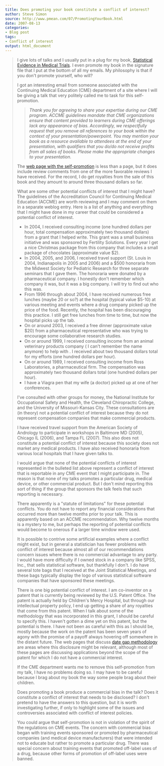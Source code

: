 ```yaml
---
title: Does promoting your book constitute a conflict of interest?
author: Steve Simon
source: http://www.pmean.com/07/PromotingYourBook.html
date: 2007-08-13
categories:
- Blog post
tags:
- Conflict of interest
output: html_document
---
```

> I give lots of talks and I usually put in a plug for my book,
> [Statistical Evidence in Medical Trials](../evidence.asp). I even
> promote my book in the signature file that I put at the bottom of all
> my emails. My philosophy is that if you don't promote yourself, who
> will?
>
> I got an interesting email from someone associated with the Continuing
> Medical Education (CME) department of a site where I will be giving a
> talk that very politely called me to task for this self-promotion.
>
> > *Thank you for agreeing to share your expertise during our CME
> > program. ACCME guidelines mandate that CME organizations ensure that
> > content provided to learners during CME offerings lack any
> > appearance of bias. Accordingly, we respectfully request that you
> > remove all references to your book within the context of your
> > presentation/powerpoint. You may mention your book as a resource
> > available to attendees at the end of your presentation, with
> > qualifiers that you do/do not receive profits from all sales of
> > books. Please make the appropriate changes to your presentation.*
>
> The [web page with the self-promotion](../training/extras/book.htm) is
> less than a page, but it does include review comments from one of the
> more favorable reviews I have received. For the record, I do get
> royalties from the sale of this book and they amount to around three
> thousand dollars so far.
>
> What are some other potential conflicts of interest that I might have?
> The guidelines of the Accreditation Council for Continuing Medical
> Education (ACCME) are worth reviewing and I may comment on them in a
> separate weblog entry. Here is a list of anything and everything that
> I might have done in my career that could be considered a potential
> conflict of interest.
>
> -   In 2004, I received consulting income (one hundred dollars per
>     hour, total compensation approximately two thousand dollars) from
>     a grant that I helped write. This grant was a small business
>     initiative and was sponsored by Fertility Solutions. Every year I
>     get a nice Christmas package from this company that includes a
>     small package of chocolates (approximate value \$2).
> -   In 2004, 2005, and 2006, I received travel support (St. Louis in
>     2004, Indianapolis in 2005 and 2006) and a \$500 honoraria from
>     the Midwest Society for Pediatric Research for three separate
>     seminars that I gave them. The honoraria were donated by a
>     pharmaceutical company. I honestly don't remember which company
>     it was, but it was a big company. I will try to find out who this
>     was.
> -   From 1996 through about 2004, I have received numerous free
>     lunches (maybe 20 or so?) at the hospital (typical value \$5-10)
>     at various meeting and events where a drug company picked up the
>     price of the food. Recently, the hospital has been discouraging
>     this practice. I still get free lunches from time to time, but now
>     the hospital picks up the tab.
> -   On or around 2003, I received a free dinner (approximate value
>     \$20) from a pharmaceutical representative who was trying to
>     encourage some collaborative research studies.
> -   On or around 1999, I received consulting income from an animal
>     veterinary products company ( I can't remember the name anymore)
>     to help with . I received about two thousand dollars total for my
>     efforts (one hundred dollars per hour).
> -   On or around 1989, I received consulting income from Ross
>     Laboratories, a pharmaceutical firm. The compensation was
>     approximately two thousand dollars total (one hundred dollars per
>     hour).
> -   I have a Viagra pen that my wife (a doctor) picked up at one of
>     her conferences.
>
> I've consulted with other groups for money, the National Institute
> for Occupational Safety and Health, the Cleveland Chiropractic
> College, and the University of Missouri-Kansas City. These
> consultations are (in theory) not a potential conflict of interest
> because they do not represent compensation companies that make
> commercial products.
>
> I have received travel support from the American Society of Andrology
> to participate in workshops in Baltimore MD (2005), Chicago IL (2006),
> and Tampa FL (2007). This also does not constitute a potential
> conflict of interest because this society does not market any medical
> products. I have also received honoraria from various local hospitals
> that I have given talks to.
>
> I would argue that none of the potential conflicts of interest
> represented in the bulleted list above represent a conflict of
> interest that is reportable in any CME event that I might participate
> in. The reason is that none of my talks promotes a particular drug,
> medical device, or other commercial product. But I don't mind
> reporting this sort of thing if the group that sponsors the talk feels
> that such reporting is necessary.
>
> There apparently is a "statute of limitations" for these potential
> conflicts. You do not have to report any financial considerations that
> occurred more than twelve months prior to your talk. This is
> apparently based on an ACCME recommendation. Why twelve months is a
> mystery to me, but perhaps the reporting of potential conflicts would
> become to onerous if a larger time window were used.
>
> It is possible to contrive some artificial examples where a conflict
> might exist, but in general a statistician has fewer problems with
> conflict of interest because almost all of our recommendations concern
> issues where there is no commercial advantage to any party. I would
> have more difficulty if I owned stock in a company like SPSS, Inc.,
> that sells statistical software, but thankfully I don't. I do have
> several tote bags that I received at the Joint Statistical Meetings,
> and these bags typically display the logo of various statistical
> software companies that have sponsored these meetings.
>
> There is one big potential conflict of interest. I am co-inventor on a
> patent that is currently being reviewed by the U.S. Patent Office. The
> patent is actually held by Children's Mercy Hospital, but through our
> intellectual property policy, I end up getting a share of any
> royalties that come from this patent. When I talk about some of the
> methodology that was incorporated in this grant, I should be careful
> to specify this. I haven't gotten a dime yet on this patent, but the
> potential is there. I have not been as careful with this as I should
> be, mostly because the work on the patent has been seven years of
> agony with the promise of a payoff always hovering off somewhere in
> the distant future. The web pages that discuss [date gap
> methodology](../category/AdverseEvents.html) are areas where this
> disclosure might be relevant, although most of these pages are
> discussing applications beyond the scope of the patent for which I do
> not have a commercial interest.
>
> If the CME department wants me to remove this self-promotion from my
> talk, I have no problems doing so. I may have to be careful because I
> brag about my book the way some people brag about their children.
>
> Does promoting a book produce a commercial bias in the talk? Does it
> constitute a conflict of interest that needs to be disclosed? I don't
> pretend to have the answers to this question, but it is worth
> investigating further, if only to highlight some of the issues and
> controversies associated with conflict of interest policies.
>
> You could argue that self-promotion is not in violation of the spirit
> of the regulations on CME events. The concern with commercial bias
> began with training events sponsored or promoted by pharmaceutical
> companies (and medical device manufacturers) that were intended not to
> educate but rather to promote a particular drug. There was special
> concern about training events that promoted off-label uses of a drug,
> because other forms of promotion of off-label uses were banned.
